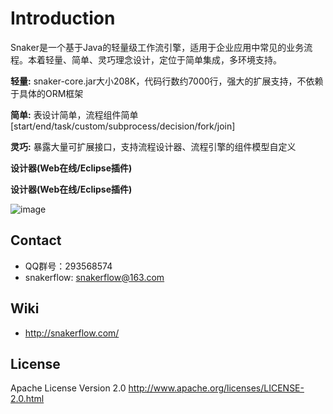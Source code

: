 Introduction
==========
Snaker是一个基于Java的轻量级工作流引擎，适用于企业应用中常见的业务流程。本着轻量、简单、灵巧理念设计，定位于简单集成，多环境支持。

**轻量:**
snaker-core.jar大小208K，代码行数约7000行，强大的扩展支持，不依赖于具体的ORM框架

**简单:**
表设计简单，流程组件简单[start/end/task/custom/subprocess/decision/fork/join]

**灵巧:**
暴露大量可扩展接口，支持流程设计器、流程引擎的组件模型自定义

**设计器(Web在线/Eclipse插件)**

**设计器(Web在线/Eclipse插件)**


![image](http://snakerflow.qiniudn.com/leave.png)

Contact
-----
* QQ群号：293568574
* snakerflow: <snakerflow@163.com>

Wiki
----
* <http://snakerflow.com/>

License
-----
Apache License Version 2.0 <http://www.apache.org/licenses/LICENSE-2.0.html>


